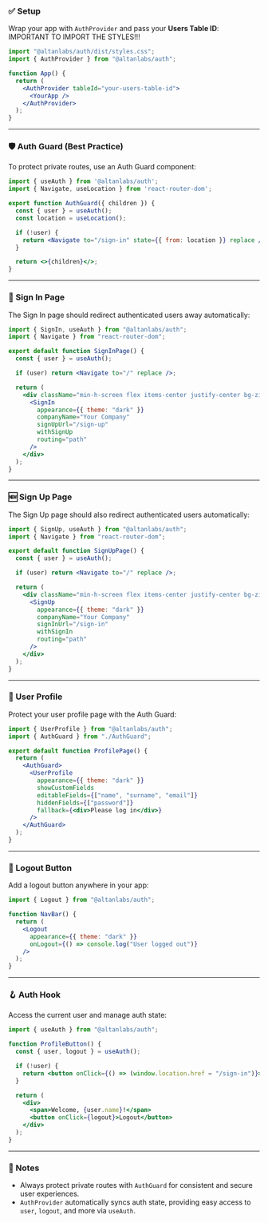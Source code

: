 ### ✅ Setup

Wrap your app with `AuthProvider` and pass your **Users Table ID**:
IMPORTANT TO IMPORT THE STYLES!!!

```jsx
import "@altanlabs/auth/dist/styles.css";
import { AuthProvider } from "@altanlabs/auth";

function App() {
  return (
    <AuthProvider tableId="your-users-table-id">
      <YourApp />
    </AuthProvider>
  );
}
```

---

### 🛡️ Auth Guard (Best Practice)

To protect private routes, use an Auth Guard component:

```jsx
import { useAuth } from '@altanlabs/auth';
import { Navigate, useLocation } from 'react-router-dom';

export function AuthGuard({ children }) {
  const { user } = useAuth();
  const location = useLocation();

  if (!user) {
    return <Navigate to="/sign-in" state={{ from: location }} replace />;
  }

  return <>{children}</>;
}
```

---

### 🔐 Sign In Page

The Sign In page should redirect authenticated users away automatically:

```jsx
import { SignIn, useAuth } from "@altanlabs/auth";
import { Navigate } from "react-router-dom";

export default function SignInPage() {
  const { user } = useAuth();

  if (user) return <Navigate to="/" replace />;

  return (
    <div className="min-h-screen flex items-center justify-center bg-zinc-50 dark:bg-zinc-900">
      <SignIn
        appearance={{ theme: "dark" }}
        companyName="Your Company"
        signUpUrl="/sign-up"
        withSignUp
        routing="path"
      />
    </div>
  );
}
```

---

### 🆕 Sign Up Page

The Sign Up page should also redirect authenticated users automatically:

```jsx
import { SignUp, useAuth } from "@altanlabs/auth";
import { Navigate } from "react-router-dom";

export default function SignUpPage() {
  const { user } = useAuth();

  if (user) return <Navigate to="/" replace />;

  return (
    <div className="min-h-screen flex items-center justify-center bg-zinc-50 dark:bg-zinc-900">
      <SignUp
        appearance={{ theme: "dark" }}
        companyName="Your Company"
        signInUrl="/sign-in"
        withSignIn
        routing="path"
      />
    </div>
  );
}
```

---

### 👤 User Profile

Protect your user profile page with the Auth Guard:

```jsx
import { UserProfile } from "@altanlabs/auth";
import { AuthGuard } from "./AuthGuard";

export default function ProfilePage() {
  return (
    <AuthGuard>
      <UserProfile
        appearance={{ theme: "dark" }}
        showCustomFields
        editableFields={["name", "surname", "email"]}
        hiddenFields={["password"]}
        fallback={<div>Please log in</div>}
      />
    </AuthGuard>
  );
}
```

---

### 🚪 Logout Button

Add a logout button anywhere in your app:

```jsx
import { Logout } from "@altanlabs/auth";

function NavBar() {
  return (
    <Logout
      appearance={{ theme: "dark" }}
      onLogout={() => console.log("User logged out")}
    />
  );
}
```

---

### 🪝 Auth Hook

Access the current user and manage auth state:

```jsx
import { useAuth } from "@altanlabs/auth";

function ProfileButton() {
  const { user, logout } = useAuth();

  if (!user) {
    return <button onClick={() => (window.location.href = "/sign-in")}>Sign In</button>;
  }

  return (
    <div>
      <span>Welcome, {user.name}!</span>
      <button onClick={logout}>Logout</button>
    </div>
  );
}
```

---

### 📌 Notes

- Always protect private routes with `AuthGuard` for consistent and secure user experiences.
- `AuthProvider` automatically syncs auth state, providing easy access to `user`, `logout`, and more via `useAuth`.

